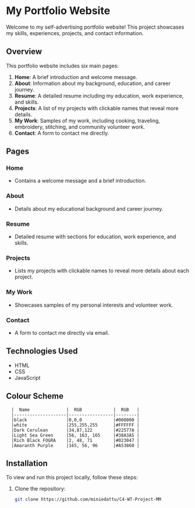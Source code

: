 # My Portfolio Website

Welcome to my self-advertising portfolio website! This project showcases my skills, experiences, projects, and contact information.


## Overview
This portfolio website includes six main pages:
1. **Home**: A brief introduction and welcome message.
2. **About**: Information about my background, education, and career journey.
3. **Resume**: A detailed resume including my education, work experience, and skills.
4. **Projects**: A list of my projects with clickable names that reveal more details.
5. **My Work**: Samples of my work, including cooking, traveling, embroidery, stitching, and community volunteer work.
6. **Contact**: A form to contact me directly.

## Pages

### Home
- Contains a welcome message and a brief introduction.

### About
- Details about my educational background and career journey.

### Resume
- Detailed resume with sections for education, work experience, and skills.

### Projects
- Lists my projects with clickable names to reveal more details about each project.

### My Work
- Showcases samples of my personal interests and volunteer work.

### Contact
- A form to contact me directly via email.

## Technologies Used
- HTML
- CSS
- JavaScript
## Colour Scheme
      |  Name              |  RGB            |  RGB   |
      |--------------------|-----------------|--------|
      |black               |0,0,0            |#000000 |
      |white               |255,255,255      |#FFFFFF |
      |Dark Cerulean       |34,87,122        |#22577A |
      |Light Sea Green     |56, 163, 165     |#38A3A5 |
      |Rich Black FOGRA    |2, 48, 71        |#023047 |
      |Amaranth Purple     |165, 56, 96      |#A53860 |

## Installation
To view and run this project locally, follow these steps:

1. Clone the repository:
   ```sh
   git clone https://github.com/miniedattu/C4-WT-Project-MM
